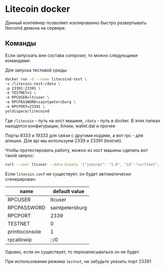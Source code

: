 # Litecoin docker

Данный контейнер позволяет изолированно быстро развертывать litecoind демона на сервере.

## Команды

Если запускать вне состава composer, то можно следующими командами:

Для запуска тестовой среды:
```bash
docker run -d --name litecoind-test \
-v /litecoin-test:/data \
-p 23391:23391 \
-e TESTNET=1 \
-e RPCUSER=ltcuser \
-e RPCPASSWORD=saintpetersburg \
-e RPCPORT=23391 \
yoldispace/litecoind
```
Где `/litecoin` - путь на хост машине, `/data` - путь в docker. В этих папках находятся конфигурации, блоки, wallet.dat и прочее

Порты 9333 и 19333 для связи с другими нодами, а вот rpc - для апишки. Для api мы используем 2339 и 23391 (testnet).

Чтобы протестировать работу, можно из хост машины сделать вот такой запрос:

```bash
curl --user ltcuser --data-binary '{"jsonrpc": "1.0", "id":"curltest", "method": "getinfo", "params": [] }' -H 'content-type: text/plain;' http://127.0.0.1:23391/
```


Если `litecoin.conf` не существует, он будет автоматически сгенерирован:

| name | default value |
| ---- | ------- |
| RPCUSER | ltcuser |
| RPCPASSWORD | saintpetersburg |
| RPCPORT | 2339 |
| TESTNET | 0 |
| printtoconsole |  1 |
| rpcallowip  | ::/0 |

Однако, если он существует, то перезаписываться он не будет.

При использовании режима `testnet`, не забудьте указать порт 23391
